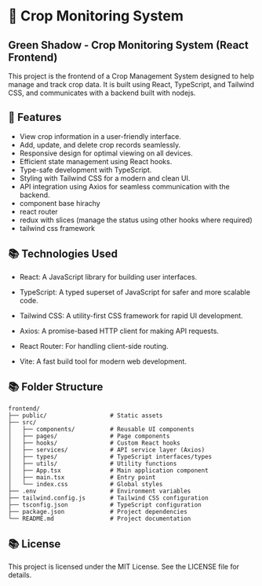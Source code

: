 # 🚀  Crop Monitoring System

## Green Shadow - Crop Monitoring System (React Frontend)

This project is the frontend of a Crop Management System designed to help manage and track crop data. It is built using React, TypeScript, and Tailwind CSS, and communicates with a backend built with nodejs.


## 🌟 Features

- View crop information in a user-friendly interface.
- Add, update, and delete crop records seamlessly.
- Responsive design for optimal viewing on all devices.
- Efficient state management using React hooks.
- Type-safe development with TypeScript.
- Styling with Tailwind CSS for a modern and clean UI.
- API integration using Axios for seamless communication with the backend.
- component base hirachy
- react router
- redux with slices (manage the status using other hooks where required)
- tailwind css framework 


## 📚 Technologies Used

- React: A JavaScript library for building user interfaces.

- TypeScript: A typed superset of JavaScript for safer and more scalable code.

- Tailwind CSS: A utility-first CSS framework for rapid UI development.

- Axios: A promise-based HTTP client for making API requests.

- React Router: For handling client-side routing.

- Vite: A fast build tool for modern web development.



## 📚 Folder Structure

```
frontend/
├── public/                  # Static assets
├── src/
│   ├── components/          # Reusable UI components
│   ├── pages/               # Page components
│   ├── hooks/               # Custom React hooks
│   ├── services/            # API service layer (Axios)
│   ├── types/               # TypeScript interfaces/types
│   ├── utils/               # Utility functions
│   ├── App.tsx              # Main application component
│   ├── main.tsx             # Entry point
│   └── index.css            # Global styles
├── .env                     # Environment variables
├── tailwind.config.js       # Tailwind CSS configuration
├── tsconfig.json            # TypeScript configuration
├── package.json             # Project dependencies
└── README.md                # Project documentation
```


## 📚 License

This project is licensed under the MIT License. See the LICENSE file for details.


